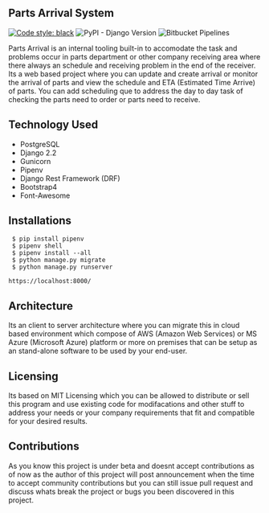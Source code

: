 ## Parts Arrival System

[![Code style: black](https://img.shields.io/badge/code%20style-black-000000.svg)](https://github.com/psf/black) 
![PyPI - Django Version](https://img.shields.io/pypi/djversions/djangorestframework) ![Bitbucket Pipelines](https://img.shields.io/bitbucket/pipelines/enadheljhum/parts-arrival/master)

Parts Arrival is an internal tooling built-in to accomodate the task and problems occur in parts department or other company receiving area where there always an schedule and receiving problem in the end of the receiver. Its a web based project where you can update and create arrival or monitor the arrival of parts and view the schedule and ETA (Estimated Time Arrive) of parts.
You can add scheduling que to address the day to day task of checking the parts need to order or parts need to receive.


## **Technology Used**
 - PostgreSQL
 - Django 2.2
 - Gunicorn
 - Pipenv
 - Django Rest Framework (DRF)
 - Bootstrap4
 - Font-Awesome

## **Installations**

```
 $ pip install pipenv
 $ pipenv shell
 $ pipenv install --all
 $ python manage.py migrate
 $ python manage.py runserver
```

```https://localhost:8000/```
## **Architecture**
Its an client to server architecture where you can migrate this in cloud based environment which compose of AWS (Amazon Web Services) or MS Azure (Microsoft Azure) platform  or more on premises that can be setup as an stand-alone software to be used by your end-user.

## **Licensing**
Its based on MIT Licensing which you can be allowed to distribute or sell this program and use existing code for modifacations and other stuff to address your needs or your company requirements that fit and compatible for your desired results.

## **Contributions**
As you know this project is under beta and doesnt accept contributions as of now as the author of this project will post announcement when the time to accept community contributions but you can still issue pull request and discuss whats break the project or bugs you been discovered in this project.
